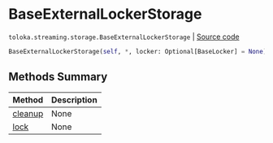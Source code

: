 # BaseExternalLockerStorage
`toloka.streaming.storage.BaseExternalLockerStorage` | [Source code](https://github.com/Toloka/toloka-kit/blob/v1.2.2/src/streaming/storage.py#L41)

```python
BaseExternalLockerStorage(self, *, locker: Optional[BaseLocker] = None)
```

## Methods Summary

| Method | Description |
| :------| :-----------|
[cleanup](toloka.streaming.storage.BaseExternalLockerStorage.cleanup.md)| None
[lock](toloka.streaming.storage.BaseExternalLockerStorage.lock.md)| None
